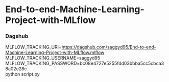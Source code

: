 # End-to-end-Machine-Learning-Project-with-MLflow



### Dagshub 

MLFLOW_TRACKING_URI=https://dagshub.com/saggyd95/End-to-end-Machine-Learning-Project-with-MLflow.mlflow \
MLFLOW_TRACKING_USERNAME=saggyd95 \
MLFLOW_TRACKING_PASSWORD=bc08e4727e5255fdd03bbba5cc5cbca38a02e28c \
python script.py